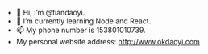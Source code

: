 - 👋 Hi, I’m @tiandaoyi.
- 🌱 I’m currently learning Node and React. 
- 📫 My phone number is 153801010739.
- My personal website address: http://www.okdaoyi.com


<!---
tiandaoyi/tiandaoyi is a ✨ special ✨ repository because its `README.md` (this file) appears on your GitHub profile.
You can click the Preview link to take a look at your changes.
--->
